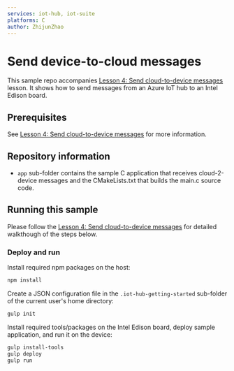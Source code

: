 ```yaml
---
services: iot-hub, iot-suite
platforms: C
author: ZhijunZhao
---
```


# Send device-to-cloud messages
This sample repo accompanies [Lesson 4: Send cloud-to-device messages]() lesson. It shows how to send messages from an Azure IoT hub to an Intel Edison board.

## Prerequisites
See [Lesson 4: Send cloud-to-device messages]() for more information.

## Repository information
- `app` sub-folder contains the sample C application that receives cloud-2-device messages and the CMakeLists.txt that builds the main.c source code.

## Running this sample
Please follow the [Lesson 4: Send cloud-to-device messages]() for detailed walkthough of the steps below.

### Deploy and run

Install required npm packages on the host:
```bash
npm install
```
Create a JSON configuration file in the `.iot-hub-getting-started` sub-folder of the current user's home directory:
```bash
gulp init
```

Install required tools/packages on the Intel Edison board, deploy sample application, and run it on the device:
```bash
gulp install-tools
gulp deploy
gulp run
```
